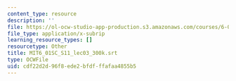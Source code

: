 ```yaml
---
content_type: resource
description: ''
file: https://ol-ocw-studio-app-production.s3.amazonaws.com/courses/6-01sc-introduction-to-electrical-engineering-and-computer-science-i-spring-2011/cdf22d2d96f8ede2bfdfffafaa4855b5_MIT6_01SC_S11_lec03_300k.srt
file_type: application/x-subrip
learning_resource_types: []
resourcetype: Other
title: MIT6_01SC_S11_lec03_300k.srt
type: OCWFile
uid: cdf22d2d-96f8-ede2-bfdf-ffafaa4855b5
---
```

